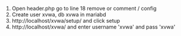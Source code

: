 1. Open header.php  go to line 18 remove or comment / config
2. Create user xvwa, db xvwa in mariabd 
3. http://localhost/xvwa/setup/ and click setup
4. http://localhost/xvwa/ and enter username 'xvwa' and pass 'xvwa'
